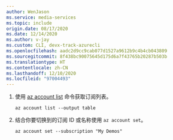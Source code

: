 ```yaml
---
author: WenJason
ms.service: media-services
ms.topic: include
origin.date: 08/17/2020
ms.date: 12/14/2020
ms.author: v-jay
ms.custom: CLI, devx-track-azurecli
ms.openlocfilehash: aadc2d9cc9cab077d1527a9612b9c4b4cb043809
ms.sourcegitcommit: 8f438bc90075645d175d6a7f43765b20287b503b
ms.translationtype: HT
ms.contentlocale: zh-CN
ms.lasthandoff: 12/10/2020
ms.locfileid: "97004493"
---
```

<!-- List and set subscriptions -->

1. 使用 [az account list](/cli/account#az-account-list) 命令获取订阅列表。

    ```
    az account list --output table
    ```

2. 结合你要切换到的订阅 ID 或名称使用 `az account set`。

    ```
    az account set --subscription "My Demos"
    ```

